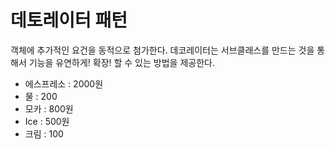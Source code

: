 # 데토레이터 패턴

객체에 추가적인 요건을 동적으로 첨가한다.
데코레이터는 서브클래스를 만드는 것을 통해서 기능을 유연하게! 확장! 할 수 있는 방법을 제공한다.

+ 에스프레소 : 2000원
+ 물 : 200
+ 모카 : 800원
+ Ice : 500원
+ 크림 : 100